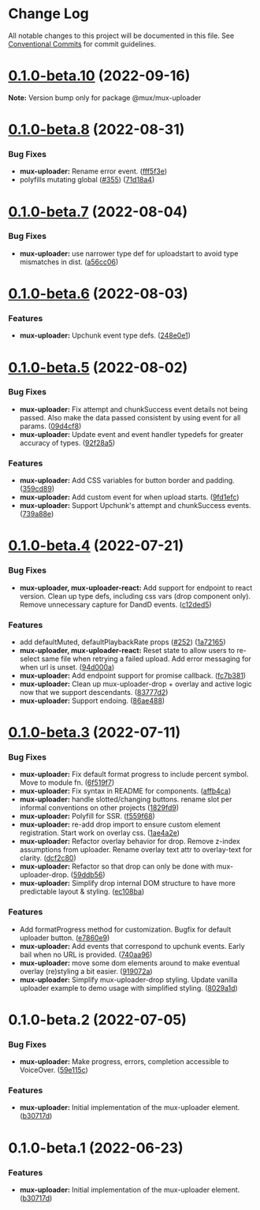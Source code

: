 # Change Log

All notable changes to this project will be documented in this file.
See [Conventional Commits](https://conventionalcommits.org) for commit guidelines.

# [0.1.0-beta.10](https://github.com/muxinc/elements/compare/@mux/mux-uploader@0.1.0-beta.8...@mux/mux-uploader@0.1.0-beta.10) (2022-09-16)

**Note:** Version bump only for package @mux/mux-uploader

# [0.1.0-beta.8](https://github.com/muxinc/elements/compare/@mux/mux-uploader@0.1.0-beta.7...@mux/mux-uploader@0.1.0-beta.8) (2022-08-31)

### Bug Fixes

- **mux-uploader:** Rename error event. ([fff5f3e](https://github.com/muxinc/elements/commit/fff5f3e577749eebcc22c72b25cbe433e4f8ed2d))
- polyfills mutating global ([#355](https://github.com/muxinc/elements/issues/355)) ([71d18a4](https://github.com/muxinc/elements/commit/71d18a427f0171bb214a0df7c1425d3d1bddc47a))

# [0.1.0-beta.7](https://github.com/muxinc/elements/compare/@mux/mux-uploader@0.1.0-beta.6...@mux/mux-uploader@0.1.0-beta.7) (2022-08-04)

### Bug Fixes

- **mux-uploader:** use narrower type def for uploadstart to avoid type mismatches in dist. ([a56cc06](https://github.com/muxinc/elements/commit/a56cc0609b1051513f5df3eb7e9cb21410fc7bb5))

# [0.1.0-beta.6](https://github.com/muxinc/elements/compare/@mux/mux-uploader@0.1.0-beta.5...@mux/mux-uploader@0.1.0-beta.6) (2022-08-03)

### Features

- **mux-uploader:** Upchunk event type defs. ([248e0e1](https://github.com/muxinc/elements/commit/248e0e1a9edf648113fd6bc7bdf6505c7df8cc4b))

# [0.1.0-beta.5](https://github.com/muxinc/elements/compare/@mux/mux-uploader@0.1.0-beta.4...@mux/mux-uploader@0.1.0-beta.5) (2022-08-02)

### Bug Fixes

- **mux-uploader:** Fix attempt and chunkSuccess event details not being passed. Also make the data passed consistent by using event for all params. ([09d4cf8](https://github.com/muxinc/elements/commit/09d4cf8e22d8de919e175d039c5f0eb9a42b2591))
- **mux-uploader:** Update event and event handler typedefs for greater accuracy of types. ([92f28a5](https://github.com/muxinc/elements/commit/92f28a5828ea3c046fa5a1aa711a038a7444f0dc))

### Features

- **mux-uploader:** Add CSS variables for button border and padding. ([359cd89](https://github.com/muxinc/elements/commit/359cd89472781fc41e33e95574c0d9c845b1d081))
- **mux-uploader:** Add custom event for when upload starts. ([9fd1efc](https://github.com/muxinc/elements/commit/9fd1efc943bcb60efdb51b455d5b9642af86b920))
- **mux-uploader:** Support Upchunk's attempt and chunkSuccess events. ([739a88e](https://github.com/muxinc/elements/commit/739a88e5eda697b8344ef14e3a20b1bef19e1a41))

# [0.1.0-beta.4](https://github.com/muxinc/elements/compare/@mux/mux-uploader@0.1.0-beta.3...@mux/mux-uploader@0.1.0-beta.4) (2022-07-21)

### Bug Fixes

- **mux-uploader, mux-uploader-react:** Add support for endpoint to react version. Clean up type defs, including css vars (drop component only). Remove unnecessary capture for DandD events. ([c12ded5](https://github.com/muxinc/elements/commit/c12ded5188a3d97d48dc335a98d8537b6fa57443))

### Features

- add defaultMuted, defaultPlaybackRate props ([#252](https://github.com/muxinc/elements/issues/252)) ([1a72165](https://github.com/muxinc/elements/commit/1a7216545cba27b34bc743cf5dd6225d4dcae738))
- **mux-uploader, mux-uploader-react:** Reset state to allow users to re-select same file when retrying a failed upload. Add error messaging for when url is unset. ([94d000a](https://github.com/muxinc/elements/commit/94d000a396f9a10406bd6959e8aec3cb96c7e775))
- **mux-uploader:** Add endpoint support for promise callback. ([fc7b381](https://github.com/muxinc/elements/commit/fc7b38171337401f6c0ef8be2fa4e741a0e7a3fd))
- **mux-uploader:** Clean up mux-uploader-drop + overlay and active logic now that we support descendants. ([83777d2](https://github.com/muxinc/elements/commit/83777d24f1b024b7eba83c98c7a8eb20f9db59e6))
- **mux-uploader:** Support endoing. ([86ae488](https://github.com/muxinc/elements/commit/86ae488dd22dbd1b7c773d3e13ce9cb99605d0f5))

# [0.1.0-beta.3](https://github.com/muxinc/elements/compare/@mux/mux-uploader@0.1.0-beta.2...@mux/mux-uploader@0.1.0-beta.3) (2022-07-11)

### Bug Fixes

- **mux-uploader:** Fix default format progress to include percent symbol. Move to module fn. ([6f519f7](https://github.com/muxinc/elements/commit/6f519f7335c62b031781d9d68de4aadab39b2089))
- **mux-uploader:** Fix syntax in README for components. ([affb4ca](https://github.com/muxinc/elements/commit/affb4ca365f7a9410d03b9d4bfe69eac3d40dca3))
- **mux-uploader:** handle slotted/changing buttons. rename slot per informal conventions on other projects ([1829fd9](https://github.com/muxinc/elements/commit/1829fd9817976750797cae4de0054d0e165bb269))
- **mux-uploader:** Polyfill for SSR. ([f559f68](https://github.com/muxinc/elements/commit/f559f68b3f3746d74155a3db919521aa864a7321))
- **mux-uploader:** re-add drop import to ensure custom element registration. Start work on overlay css. ([1ae4a2e](https://github.com/muxinc/elements/commit/1ae4a2e3e83467fa97fe86aadfe9fbeed09981c5))
- **mux-uploader:** Refactor overlay behavior for drop. Remove z-index assumptions from uploader. Rename overlay text attr to overlay-text for clarity. ([dcf2c80](https://github.com/muxinc/elements/commit/dcf2c8052581e8174bed59a01a1ca30a7780fa93))
- **mux-uploader:** Refactor so that drop can only be done with mux-uploader-drop. ([59ddb56](https://github.com/muxinc/elements/commit/59ddb56f22a59b8ba8d4f83cab5653097781bd16))
- **mux-uploader:** Simplify drop internal DOM structure to have more predictable layout & styling. ([ec108ba](https://github.com/muxinc/elements/commit/ec108bae3c047b35c7316b350ee69d8dc2beffd7))

### Features

- Add formatProgress method for customization. Bugfix for default uploader button. ([e7860e9](https://github.com/muxinc/elements/commit/e7860e910df648355f1a18c51d248e088f7d3221))
- **mux-uploader:** Add events that correspond to upchunk events. Early bail when no URL is provided. ([740aa96](https://github.com/muxinc/elements/commit/740aa96455c910f16c88b440dc78f8321a3c3d44))
- **mux-uploader:** move some dom elements around to make eventual overlay (re)styling a bit easier. ([919072a](https://github.com/muxinc/elements/commit/919072a8ba0788c4f154684415db21ec37d2e5df))
- **mux-uploader:** Simplify mux-uploader-drop styling. Update vanilla uploader example to demo usage with simplified styling. ([8029a1d](https://github.com/muxinc/elements/commit/8029a1d48cf9a1651b26d7a4740abb4d0ef182a4))

# 0.1.0-beta.2 (2022-07-05)

### Bug Fixes

- **mux-uploader:** Make progress, errors, completion accessible to VoiceOver. ([59e115c](https://github.com/muxinc/elements/commit/59e115c8bd5fd79d920343b238817bfbbdfd2c55))

### Features

- **mux-uploader:** Initial implementation of the mux-uploader element. ([b30717d](https://github.com/muxinc/elements/commit/b30717d41c0b2cc9c564bec681bd7ca109b1ce27))

# 0.1.0-beta.1 (2022-06-23)

### Features

- **mux-uploader:** Initial implementation of the mux-uploader element. ([b30717d](https://github.com/muxinc/elements/commit/b30717d41c0b2cc9c564bec681bd7ca109b1ce27))
